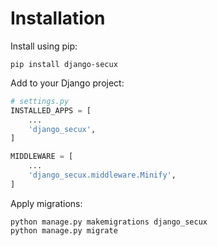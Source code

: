 # Installation

Install using pip:

```
pip install django-secux
```

Add to your Django project:

```python
# settings.py
INSTALLED_APPS = [
    ...
    'django_secux',
]

MIDDLEWARE = [
    ...
    'django_secux.middleware.Minify',
]
```

Apply migrations:

```
python manage.py makemigrations django_secux
python manage.py migrate
```